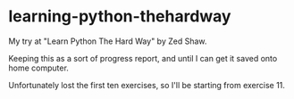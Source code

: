 # learning-python-thehardway
My try at "Learn Python The Hard Way" by Zed Shaw.

Keeping this as a sort of progress report, and until I can get it saved onto home computer.

Unfortunately lost the first ten exercises, so I'll be starting from exercise 11.
